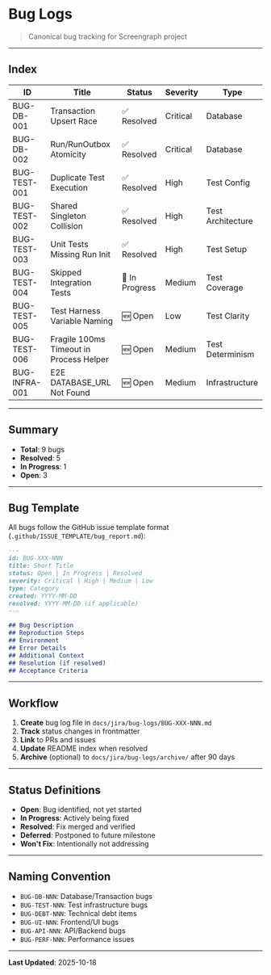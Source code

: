 # Bug Logs

> Canonical bug tracking for Screengraph project

---

## Index

| ID | Title | Status | Severity | Type |
|----|-------|--------|----------|------|
| BUG-DB-001 | Transaction Upsert Race | ✅ Resolved | Critical | Database |
| BUG-DB-002 | Run/RunOutbox Atomicity | ✅ Resolved | Critical | Database |
| BUG-TEST-001 | Duplicate Test Execution | ✅ Resolved | High | Test Config |
| BUG-TEST-002 | Shared Singleton Collision | ✅ Resolved | High | Test Architecture |
| BUG-TEST-003 | Unit Tests Missing Run Init | ✅ Resolved | High | Test Setup |
| BUG-TEST-004 | Skipped Integration Tests | 🔄 In Progress | Medium | Test Coverage |
| BUG-TEST-005 | Test Harness Variable Naming | 🆕 Open | Low | Test Clarity |
| BUG-TEST-006 | Fragile 100ms Timeout in Process Helper | 🆕 Open | Medium | Test Determinism |
| BUG-INFRA-001 | E2E DATABASE_URL Not Found | 🆕 Open | Medium | Infrastructure |

---

## Summary

- **Total**: 9 bugs
- **Resolved**: 5
- **In Progress**: 1
- **Open**: 3

---

## Bug Template

All bugs follow the GitHub issue template format (`.github/ISSUE_TEMPLATE/bug_report.md`):

```markdown
---
id: BUG-XXX-NNN
title: Short Title
status: Open | In Progress | Resolved
severity: Critical | High | Medium | Low
type: Category
created: YYYY-MM-DD
resolved: YYYY-MM-DD (if applicable)
---

## Bug Description
## Reproduction Steps
## Environment
## Error Details
## Additional Context
## Resolution (if resolved)
## Acceptance Criteria
```

---

## Workflow

1. **Create** bug log file in `docs/jira/bug-logs/BUG-XXX-NNN.md`
2. **Track** status changes in frontmatter
3. **Link** to PRs and issues
4. **Update** README index when resolved
5. **Archive** (optional) to `docs/jira/bug-logs/archive/` after 90 days

---

## Status Definitions

- **Open**: Bug identified, not yet started
- **In Progress**: Actively being fixed
- **Resolved**: Fix merged and verified
- **Deferred**: Postponed to future milestone
- **Won't Fix**: Intentionally not addressing

---

## Naming Convention

- `BUG-DB-NNN`: Database/Transaction bugs
- `BUG-TEST-NNN`: Test infrastructure bugs
- `BUG-DEBT-NNN`: Technical debt items
- `BUG-UI-NNN`: Frontend/UI bugs
- `BUG-API-NNN`: API/Backend bugs
- `BUG-PERF-NNN`: Performance issues

---

**Last Updated**: 2025-10-18
